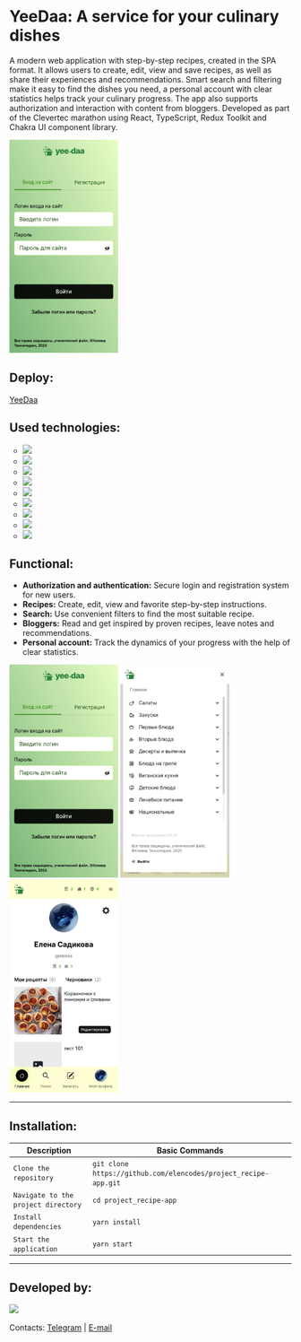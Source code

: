 <div id="header">
<h1>YeeDaa: A service for your culinary dishes</h1>
<p>A modern web application with step-by-step recipes, created in the SPA format. It allows users to create, edit, view and save recipes, as well as share their experiences and recommendations. Smart search and filtering make it easy to find the dishes you need, a personal account with clear statistics helps track your culinary progress. The app also supports authorization and interaction with content from bloggers. Developed as part of the Clevertec marathon using React, TypeScript, Redux Toolkit and Chakra UI component library.</p>
	<img src="https://github.com/elencodes/project_recipe-app/blob/main/public/github/mobile-login-page.png" height="380">
<h2>Deploy:</h2>
<a href="https://clevertecfrontendlab.github.io/elencodes/">YeeDaa</a>
	<h2>Used technologies:</h2>
	<ul type="circle" id=technologies>
		<li><img src="https://img.shields.io/badge/typescript-%23007ACC.svg?style=for-the-badge&logo=typescript&logoColor=white"></li>
		<li><img src="https://img.shields.io/badge/react-%2320232a.svg?style=for-the-badge&logo=react&logoColor=%2361DAFB"></li>
		<li><img src="https://img.shields.io/badge/redux%20toolkit-%23593d88.svg?style=for-the-badge&logo=redux&logoColor=white"></li>
		<li><img src="https://img.shields.io/badge/React%20Hook%20Form-%23EC5990.svg?style=for-the-badge&logo=reacthookform&logoColor=white"></li>
		<li><img src="https://img.shields.io/badge/chakra-%234ED1C5.svg?style=for-the-badge&logo=chakraui&logoColor=white)"></li>
	        <li><img src="https://img.shields.io/badge/-cypress-%23E5E5E5?style=for-the-badge&logo=cypress&logoColor=058a5e"></li>
	        <li><img src="https://img.shields.io/badge/vite-%23CCD3FF?style=for-the-badge&logo=vite&logoColor=%23FFB600&color=%23827FFF"></li>
		<li><img src="https://img.shields.io/badge/github-%23121011.svg?style=for-the-badge&logo=github&logoColor=white"></li>
		<li><img src="https://img.shields.io/badge/git-%23F05033.svg?style=for-the-badge&logo=git&logoColor=white"></li>
	</ul>
<h2>Functional:</h2>
	<ul>
		  <li><b>Authorization and authentication:</b> Secure login and registration system for new users.</li>
		  <li><b>Recipes:</b> Create, edit, view and favorite step-by-step instructions.</li>
		  <li><b>Search:</b> Use convenient filters to find the most suitable recipe.</li>
		  <li><b>Bloggers:</b> Read and get inspired by proven recipes, leave notes and recommendations.</li>
		  <li><b>Personal account:</b> Track the dynamics of your progress with the help of clear statistics.</li>
	</ul>

<img src="https://github.com/elencodes/project_recipe-app/blob/main/public/github/mobile-login-page.png" height="380">
<img src="https://github.com/elencodes/project_recipe-app/blob/main/public/github/mobile-menu-page.png" height="380">
<img src="https://github.com/elencodes/project_recipe-app/blob/main/public/github/mobile-profile-page.png" height="380">
	
---

<h2>Installation:</h2> 

| Description | Basic Commands                             |
| ---------------- | ------------------------------------ |
| `Clone the repository` | `git clone https://github.com/elencodes/project_recipe-app.git` |
| `Navigate to the project directory` |  `cd project_recipe-app` |
| `Install dependencies` | `yarn install` |
| `Start the application`  | `yarn start` |

---

<h2>Developed by:</h2> 
<div id=bages>
	<p><a href="https://github.com/elencodes"><img src="https://img.shields.io/badge/ELENA-2E2844?style=for-the-badge&logo=github"></a></p>
  <p>Contacts: <a href="https://t.me/elencodes">Telegram</a> | <a href="mailto:esadikova.codes@gmail.com">E-mail</a></p>
</div>
